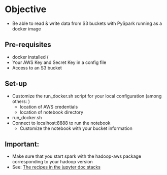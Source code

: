 # Objective
- Be able to read & write data from S3 buckets with PySpark running as a docker image

## Pre-requisites
- docker installed (
- Your AWS Key and Secret Key in a config file
- Access to an S3 bucket

## Set-up
- Customize the run_docker.sh script for your local configuration (among others: )
  - location of AWS credentials
  - location of notebook directory
- run_docker.sh
- Connect to localhost:8888 to run the notebook
  - Customize the notebook with your bucket information

## Important:
- Make sure that you start spark with the hadoop-aws package corresponding to your hadoop version
- See: [The recipes in the jupyter doc stacks](https://github.com/jupyter/docker-stacks/blob/master/docs/using/recipes.md#using-pyspark-with-aws-s3)

